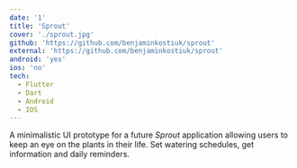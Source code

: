 ```yaml
---
date: '1'
title: 'Sprout'
cover: './sprout.jpg'
github: 'https://github.com/benjaminkostiuk/sprout'
external: 'https://github.com/benjaminkostiuk/sprout'
android: 'yes'
ios: 'no'
tech:
  - Flutter
  - Dart
  - Android
  - IOS
---
```


A minimalistic UI prototype for a future _Sprout_ application allowing users to keep an eye on the plants in their life. Set watering schedules, get information and daily reminders.
